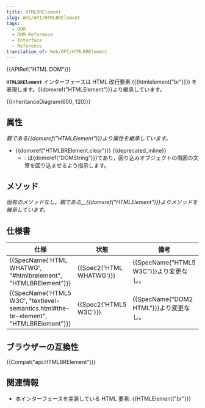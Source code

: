 ```yaml
---
title: HTMLBRElement
slug: Web/API/HTMLBRElement
tags:
  - DOM
  - DOM Reference
  - Interface
  - Reference
translation_of: Web/API/HTMLBRElement
---
```

{{APIRef("HTML DOM")}}

**`HTMLBRElement`** インターフェースは HTML 改行要素 ({{htmlelement("br")}}) を表現します。{{domxref("HTMLElement")}}より継承しています。

{{InheritanceDiagram(600, 120)}}

## 属性

_親である{{domxref("HTMLElement")}}より属性を継承しています。_

- {{domxref("HTMLBRElement.clear")}} {{deprecated_inline}}
  - : は{domxref("DOMString")}}であり，回り込みオブジェクトの周囲の文章を回り込ませるよう指示します。

## メソッド

_固有のメソッドなし。親である\_\_{{domxref("HTMLElement")}}よりメソッドを継承しています。_

## 仕様書

| 仕様                                                                                                             | 状態                             | 備考                                           |
| ---------------------------------------------------------------------------------------------------------------- | -------------------------------- | ---------------------------------------------- |
| {{SpecName('HTML WHATWG', "#htmlbrelement", "HTMLBRElement")}}                             | {{Spec2('HTML WHATWG')}} | {{SpecName("HTML5 W3C")}}より変更なし。 |
| {{SpecName('HTML5 W3C', "textlevel-semantics.html#the-br-element", "HTMLBRElement")}} | {{Spec2('HTML5 W3C')}}     | {{SpecName("DOM2 HTML")}}より変更なし。 |

## ブラウザーの互換性

{{Compat("api.HTMLBRElement")}}

## 関連情報

- 本インターフェースを実装している HTML 要素: {{HTMLElement("br")}}
